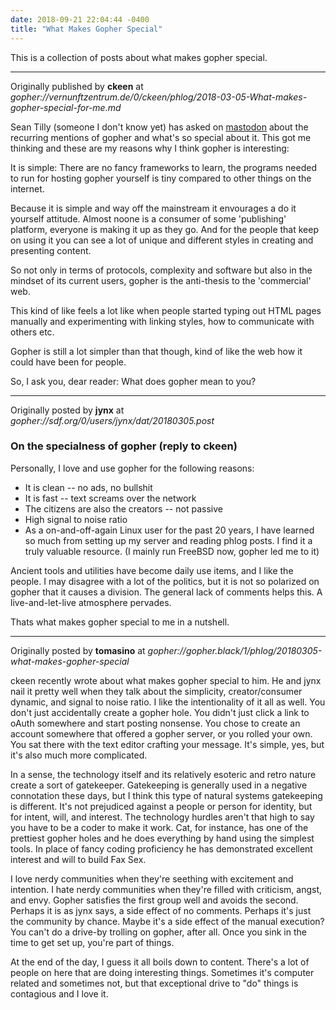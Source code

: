 ```yaml
---
date: 2018-09-21 22:04:44 -0400
title: "What Makes Gopher Special"
---
```


This is a collection of posts about what makes gopher special.

- - - - -

Originally published by **ckeen** at
_gopher://vernunftzentrum.de/0/ckeen/phlog/2018-03-05-What-makes-gopher-special-for-me.md_

Sean Tilly (someone I don't know yet) has asked on [mastodon][] about
the recurring mentions of gopher and what's so special about it. This
got me thinking and these are my reasons why I think gopher is
interesting:

It is simple: There are no fancy frameworks to learn, the programs
needed to run for hosting gopher yourself is tiny compared to other
things on the internet.

Because it is simple and way off the mainstream it envourages a do
it yourself attitude. Almost noone is a consumer of some 'publishing'
platform, everyone is making it up as they go. And for the people
that keep on using it you can see a lot of unique and different
styles in creating and presenting content.

So not only in terms of protocols, complexity and software but also
in the mindset of its current users, gopher is the anti-thesis to
the 'commercial' web.

This kind of like feels a lot like when people started typing out
HTML pages manually and experimenting with linking styles, how to
communicate with others etc.

Gopher is still a lot simpler than that though, kind of like the
web how it could have been for people.

So, I ask you, dear reader: What does gopher mean to you?

- - - - -

Originally posted by **jynx** at
_gopher://sdf.org/0/users/jynx/dat/20180305.post_

### On the specialness of gopher (reply to ckeen)

Personally, I love and use gopher for the following reasons:

- It is clean -- no ads, no bullshit
- It is fast -- text screams over the network
- The citizens are also the creators -- not passive
- High signal to noise ratio
- As a on-and-off-again Linux user for the past 20 years, I have learned so much from setting up my server and reading phlog posts. I find it a truly valuable resource. (I mainly run FreeBSD now, gopher led me to it)

Ancient tools and utilities have become daily use items, and I like the people. I may disagree with a lot of the politics, but it is not so polarized on gopher that it causes a division. The general lack of comments helps this. A live-and-let-live atmosphere pervades.

Thats what makes gopher special to me in a nutshell.

- - - - -

Originally posted by **tomasino** at
_gopher://gopher.black/1/phlog/20180305-what-makes-gopher-special_

ckeen recently wrote about what makes gopher special to him.
He and jynx nail it pretty well when they talk about the
simplicity, creator/consumer dynamic, and signal to noise ratio.
I like the intentionality of it all as well. You don't just
accidentally create a gopher hole. You didn't just click a link to
oAuth somewhere and start posting nonsense. You chose to create an
account somewhere that offered a gopher server, or you rolled your
own. You sat there with the text editor crafting your message.
It's simple, yes, but it's also much more complicated.

In a sense, the technology itself and its relatively esoteric and
retro nature create a sort of gatekeeper. Gatekeeping is generally
used in a negative connotation these days, but I think this type of
natural systems gatekeeping is different. It's not prejudiced
against a people or person for identity, but for intent, will, and
interest. The technology hurdles aren't that high to say you have
to be a coder to make it work. Cat, for instance, has one of
the prettiest gopher holes and he does everything by hand using
the simplest tools. In place of fancy coding proficiency he has
demonstrated excellent interest and will to build Fax Sex.

I love nerdy communities when they're seething with excitement and
intention. I hate nerdy communities when they're filled with
criticism, angst, and envy. Gopher satisfies the first group well
and avoids the second. Perhaps it is as jynx says, a side effect
of no comments. Perhaps it's just the community by chance. Maybe
it's a side effect of the manual execution? You can't do
a drive-by trolling on gopher, after all. Once you sink in the
time to get set up, you're part of things.

At the end of the day, I guess it all boils down to content.
There's a lot of people on here that are doing interesting things.
Sometimes it's computer related and sometimes not, but that
exceptional drive to "do" things is contagious and I love it.

  [mastodon]: https://social.nasqueron.org/@deadsuperhero/99630052661982090


<!--  vim: set shiftwidth=4 tabstop=4 expandtab: -->
